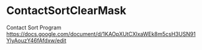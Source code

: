 # ContactSortClearMask
Contact Sort Program
https://docs.google.com/document/d/1KAOpXUtCXlxaWEk8m5csH3USN91YlyAouzY46fAfdxw/edit
